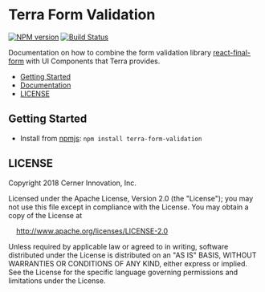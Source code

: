 # Terra Form Validation


[![NPM version](https://badgen.net/npm/v/terra-form-validation)](https://www.npmjs.org/package/terra-form-validation)
[![Build Status](https://badgen.net/travis/cerner/terra-framework)](https://travis-ci.org/cerner/terra-framework)

Documentation on how to combine the form validation library [react-final-form](https://github.com/final-form/react-final-form) with UI Components that Terra provides.

- [Getting Started](#getting-started)
- [Documentation](https://github.com/cerner/terra-framework/tree/master/packages/terra-form-validation/docs)
- [LICENSE](#license)

## Getting Started

- Install from [npmjs](https://www.npmjs.com): `npm install terra-form-validation`

## LICENSE

Copyright 2018 Cerner Innovation, Inc.

Licensed under the Apache License, Version 2.0 (the "License"); you may not use this file except in compliance with the License. You may obtain a copy of the License at

&nbsp;&nbsp;&nbsp;&nbsp;http://www.apache.org/licenses/LICENSE-2.0

Unless required by applicable law or agreed to in writing, software distributed under the License is distributed on an "AS IS" BASIS, WITHOUT WARRANTIES OR CONDITIONS OF ANY KIND, either express or implied. See the License for the specific language governing permissions and limitations under the License.
